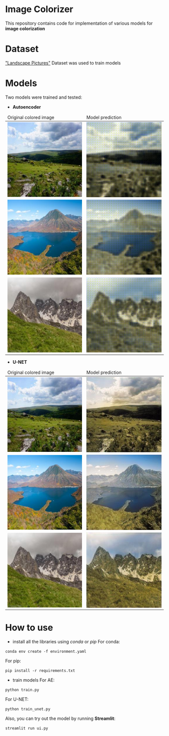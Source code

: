 # Image Colorizer

This repository contains code for implementation of various models for **image colorization**

# Dataset

["Landscape Pictures"](https://www.kaggle.com/datasets/arnaud58/landscape-pictures) Dataset was used to train models

# Models

Two models were trained and tested:

- **Autoencoder**

<table>
    <thead>
        <td>Original colored image</td>
        <td>Model prediction</td>
    </thead>
    <tr>
        <td><img src="static/AE/original_0_1.jpg" alt="Figure1"/></td>
        <td><img src="static/AE/prediction_0_1.jpg" alt="Figure2"/></td>
    </tr>
    <tr>
        <td><img src="static/AE/original_0_12.jpg" alt="Figure1"/></td>
        <td><img src="static/AE/prediction_0_12.jpg" alt="Figure2"/></td>
    </tr>
    <tr>
        <td><img src="static/AE/original_0_15.jpg" alt="Figure1"/></td>
        <td><img src="static/AE/prediction_0_15.jpg" alt="Figure2"/></td>
    </tr>
</table>

- **U-NET**
<table>
    <thead>
        <td>Original colored image</td>
        <td>Model prediction</td>
    </thead>
    <tr>
        <td><img src="static/UNET/original_0_1.jpg" alt="Figure1"/></td>
        <td><img src="static/UNET/prediction_0_1.jpg" alt="Figure2"/></td>
    </tr>
    <tr>
        <td><img src="static/UNET/original_0_12.jpg" alt="Figure1"/></td>
        <td><img src="static/UNET/prediction_0_12.jpg" alt="Figure2"/></td>
    </tr>
    <tr>
        <td><img src="static/UNET/original_0_15.jpg" alt="Figure1"/></td>
        <td><img src="static/UNET/prediction_0_15.jpg" alt="Figure2"/></td>
    </tr>
</table>

# How to use

- install all the libraries using *conda* or *pip*
For conda:
```
conda env create -f environment.yaml
```
For pip:
```
pip install -r requirements.txt
```
- train models
For AE:
```
python train.py
```
For U-NET:
```
python train_unet.py
```

Also, you can try out the model by running **Streamlit**:
```
streamlit run ui.py
```